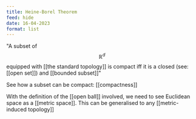 ```yaml
---
title: Heine-Borel Theorem
feed: hide
date: 16-04-2023
format: list
---
```



"A subset of $$\mathbb R^d$$ equipped with [[the standard topology]] is compact iff it is a closed (see: [[open set]]) and [[bounded subset]]"

See how a subset can be compact: [[compactness]]

With the definition of the [[open ball]] involved, we need to see Euclidean space as a [[metric space]]. This can be generalised to any [[metric-induced topology]]